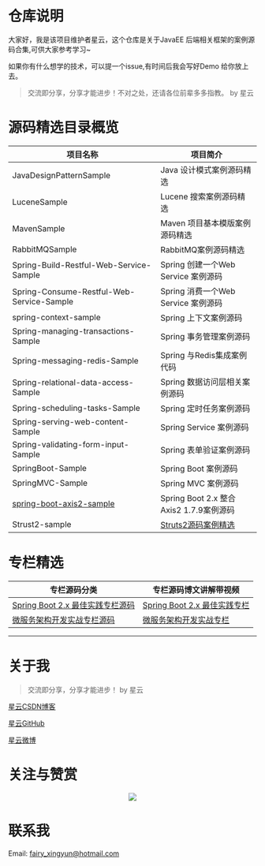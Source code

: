 # 仓库说明

大家好，我是该项目维护者星云，这个仓库是关于JavaEE 后端相关框架的案例源码合集,可供大家参考学习~

如果你有什么想学的技术，可以提一个issue,有时间后我会写好Demo 给你放上去。

> 交流即分享，分享才能进步！不对之处，还请各位前辈多多指教。  by 星云

# 源码精选目录概览

|项目名称| 项目简介|
|--|--|
| JavaDesignPatternSample | Java 设计模式案例源码精选 |
| LuceneSample| Lucene 搜索案例源码精选|
| MavenSample| Maven 项目基本模版案例源码精选|
|RabbitMQSample|RabbitMQ案例源码精选|
|Spring-Build-Restful-Web-Service-Sample|Spring 创建一个Web Service 案例源码|
|Spring-Consume-Restful-Web-Service-Sample|Spring 消费一个Web Service 案例源码|
|spring-context-sample|Spring 上下文案例源码|
|Spring-managing-transactions-Sample|Spring 事务管理案例源码|
|Spring-messaging-redis-Sample|Spring 与Redis集成案例代码|
|Spring-relational-data-access-Sample|Spring 数据访问层相关案例源码|
|Spring-scheduling-tasks-Sample|Spring 定时任务案例源码|
|Spring-serving-web-content-Sample| Spring Service 案例源码|
|Spring-validating-form-input-Sample| Spring 表单验证案例源码|
|SpringBoot-Sample | Spring Boot 案例源码|
|SpringMVC-Sample  | Spring MVC 案例源码|
[spring-boot-axis2-sample](https://github.com/geekxingyun/JavaEE-Framework-Sample/tree/master/SpringBoot-Sample/spring-boot-axis2-sample)| Spring Boot 2.x 整合Axis2 1.7.9案例源码|
|Strust2-sample|[Struts2源码案例精选](https://github.com/geekxingyun/struts2-sample)|

# 专栏精选

|专栏源码分类| 专栏源码博文讲解带视频 |
|--|--|
|  [Spring Boot 2.x 最佳实践专栏源码](https://github.com/geekxingyun/spring-boot-best-practices-sample) | [Spring  Boot 2.x 最佳实践专栏](https://xingyun.blog.csdn.net/category_9284593.html)  |
|  [微服务架构开发实战专栏源码](https://github.com/geekxingyun/spring-cloud-best-practices-sample)| [微服务架构开发实战专栏](https://xingyun.blog.csdn.net/category_9814450.html)|

---

# 关于我

> 交流即分享，分享才能进步！ by 星云


[星云CSDN博客](https://blog.csdn.net/hadues)

[星云GitHub](https://github.com/geekxingyun)

[星云微博](https://weibo.com/xingyunsky)

# 关注与赞赏

<div align="center"><img src="https://github.com/geekxingyun/SpringBootBestPracticesSample/blob/master/assets/images/follow-me-and-award-me.png?raw=true"/></div>

# 联系我

Email: fairy_xingyun@hotmail.com

